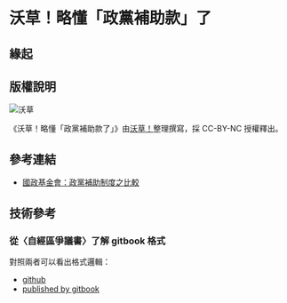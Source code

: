 # 沃草！略懂「政黨補助款」了

## 緣起

## 版權說明

![沃草](http://i.imgur.com/XR31knH.jpg)

《沃草！略懂「政黨補助款了」》由[沃草！](https://www.facebook.com/WatchOutTW)整理撰寫，採 CC-BY-NC 授權釋出。

## 參考連結

* [國政基金會：政黨補助制度之比較](http://www.npf.org.tw/post/3/11420)

## 技術參考

### 從〈自經區爭議書〉了解 gitbook 格式

對照兩者可以看出格式邏輯：

* [github](https://github.com/billy3321/TaiwanFEPZS)
* [published by gitbook](http://billy3321.gitbooks.io/taiwanfepzs/)

